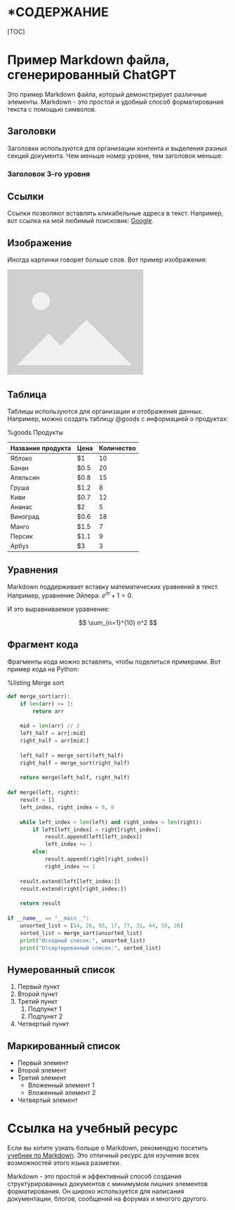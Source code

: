 # *СОДЕРЖАНИЕ
[TOC]

# Пример Markdown файла, сгенерированный ChatGPT

Это пример Markdown файла, который демонстрирует различные элементы. Markdown - это простой и удобный способ форматирования текста с помощью символов.

## Заголовки

Заголовки используются для организации контента и выделения разных секций документа. Чем меньше номер уровня, тем заголовок меньше:

### Заголовок 3-го уровня

## Ссылки

Ссылки позволяют вставлять кликабельные адреса в текст. Например, вот ссылка на мой любимый поисковик: [Google](https://www.google.com).

## Изображение

Иногда картинки говорят больше слов. Вот пример изображения:

![img.png](img.png "Placeholder")

## Таблица

Таблицы используются для организации и отображения данных. Например, можно создать таблицу @goods с информацией о продуктах:

%goods Продукты

| Название продукта | Цена    | Количество |
|-------------------|---------|------------|
| Яблоко            | $1      | 10         |
| Банан             | $0.5    | 20         |
| Апельсин          | $0.8    | 15         |
| Груша             | $1.2    | 8          |
| Киви              | $0.7    | 12         |
| Ананас            | $2      | 5          |
| Виноград          | $0.6    | 18         |
| Манго             | $1.5    | 7          |
| Персик            | $1.1    | 9          |
| Арбуз             | $3      | 3          |

## Уравнения

Markdown поддерживает вставку математических уравнений в текст. Например, уравнение Эйлера: $e^{i\pi} + 1 = 0$.

И это выравниваемое уравнение:

$$
\sum_{n=1}^{10} n^2
$$

## Фрагмент кода

Фрагменты кода можно вставлять, чтобы поделиться примерами. Вот пример кода на Python:

%listing Merge sort

```python
def merge_sort(arr):
    if len(arr) <= 1:
        return arr

    mid = len(arr) // 2
    left_half = arr[:mid]
    right_half = arr[mid:]

    left_half = merge_sort(left_half)
    right_half = merge_sort(right_half)

    return merge(left_half, right_half)

def merge(left, right):
    result = []
    left_index, right_index = 0, 0

    while left_index < len(left) and right_index < len(right):
        if left[left_index] < right[right_index]:
            result.append(left[left_index])
            left_index += 1
        else:
            result.append(right[right_index])
            right_index += 1

    result.extend(left[left_index:])
    result.extend(right[right_index:])

    return result

if __name__ == "__main__":
    unsorted_list = [54, 26, 93, 17, 77, 31, 44, 55, 20]
    sorted_list = merge_sort(unsorted_list)
    print("Исходный список:", unsorted_list)
    print("Отсортированный список:", sorted_list)
```

## Нумерованный список

1. Первый пункт
2. Второй пункт
3. Третий пункт
   1. Подпункт 1
   2. Подпункт 2
4. Четвертый пункт

## Маркированный список

- Первый элемент
- Второй элемент
- Третий элемент
    - Вложенный элемент 1
    - Вложенный элемент 2
- Четвертый элемент

# Ссылка на учебный ресурс
Если вы хотите узнать больше о Markdown, рекомендую посетить [учебник по Markdown](https://www.markdownguide.org/). Это отличный ресурс для изучения всех возможностей этого языка разметки.

Markdown - это простой и эффективный способ создания структурированных документов с минимумом лишних элементов форматирования. Он широко используется для написания документации, блогов, сообщений на форумах и многого другого.

